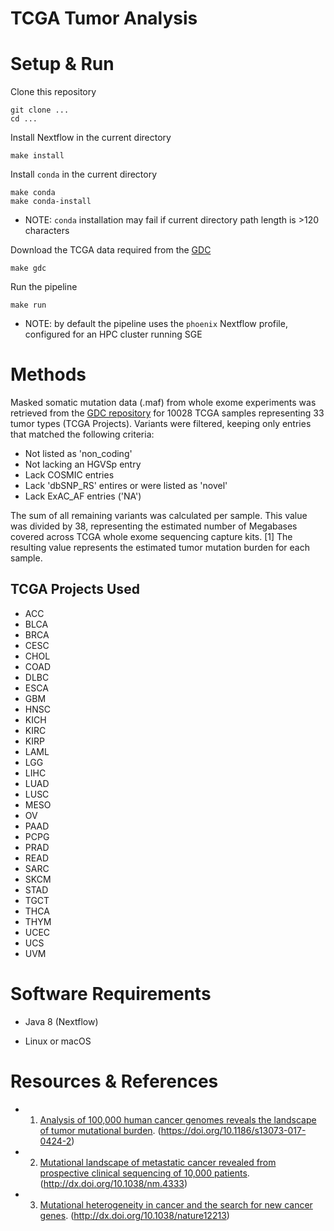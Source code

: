 # TCGA Tumor Analysis


# Setup & Run

Clone this repository

```
git clone ...
cd ...
```

Install Nextflow in the current directory

```
make install
```

Install `conda` in the current directory

```
make conda
make conda-install
```
- NOTE: `conda` installation may fail if current directory path length is >120 characters

Download the TCGA data required from the [GDC](https://portal.gdc.cancer.gov/repository)

```
make gdc
```

Run the pipeline

```
make run
```
- NOTE: by default the pipeline uses the `phoenix` Nextflow profile, configured for an HPC cluster running SGE

# Methods

Masked somatic mutation data (.maf) from whole exome experiments was retrieved from the [GDC repository](https://portal.gdc.cancer.gov/repository) for 10028 TCGA samples representing 33 tumor types (TCGA Projects). Variants were filtered, keeping only entries that matched the following criteria:

- Not listed as 'non_coding'
- Not lacking an HGVSp entry
- Lack COSMIC entries
- Lack 'dbSNP_RS' entires or were listed as 'novel'
- Lack ExAC_AF entries ('NA')

The sum of all remaining variants was calculated per sample. This value was divided by 38, representing the estimated number of Megabases covered across TCGA whole exome sequencing capture kits. [1] The resulting value represents the estimated tumor mutation burden for each sample.

## TCGA Projects Used

- ACC
- BLCA
- BRCA
- CESC
- CHOL
- COAD
- DLBC
- ESCA
- GBM
- HNSC
- KICH
- KIRC
- KIRP
- LAML
- LGG
- LIHC
- LUAD
- LUSC
- MESO
- OV
- PAAD
- PCPG
- PRAD
- READ
- SARC
- SKCM
- STAD
- TGCT
- THCA
- THYM
- UCEC
- UCS
- UVM

# Software Requirements

- Java 8 (Nextflow)

- Linux or macOS

# Resources & References

- 1. [Analysis of 100,000 human cancer genomes reveals the landscape of tumor mutational burden](https://genomemedicine.biomedcentral.com/articles/10.1186/s13073-017-0424-2). (https://doi.org/10.1186/s13073-017-0424-2)

- 2. [Mutational landscape of metastatic cancer revealed from prospective clinical sequencing of 10,000 patients](https://www.nature.com/articles/nm.4333). (http://dx.doi.org/10.1038/nm.4333)

- 3. [Mutational heterogeneity in cancer and the search for new cancer genes](https://www.nature.com/articles/nature12213). (http://dx.doi.org/10.1038/nature12213)
